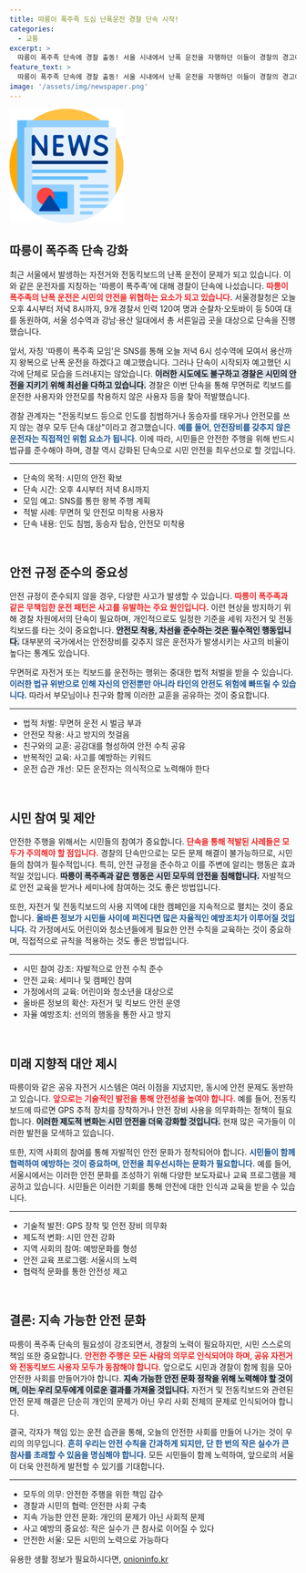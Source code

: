 ```yaml
---
title: 따릉이 폭주족 도심 난폭운전 경찰 단속 시작!
categories:
  - 교통
excerpt: >
  따릉이 폭주족 단속에 경찰 출동! 서울 시내에서 난폭 운전을 자행하던 이들이 경찰의 경고에도 모습을 감췄습니다. 무면허와 안전모 미착용 운전자도 적발된 현장, 놓치지 마세요!
feature_text: >
  따릉이 폭주족 단속에 경찰 출동! 서울 시내에서 난폭 운전을 자행하던 이들이 경찰의 경고에도 모습을 감췄습니다. 무면허와 안전모 미착용 운전자도 적발된 현장, 놓치지 마세요!
image: '/assets/img/newspaper.png'
---
```


<p><img src="/assets/img/newspaper.png" alt="kimp 속보" /></p>

<h2 data-ke-size="size26">따릉이 폭주족 단속 강화</h2>

<p data-ke-size="size16">최근 서울에서 발생하는 자전거와 전동킥보드의 난폭 운전이 문제가 되고 있습니다. 이와 같은 운전자를 지칭하는 '따릉이 폭주족'에 대해 경찰이 단속에 나섰습니다. <b><span style="color: #ee2323;">따릉이 폭주족의 난폭 운전은 시민의 안전을 위협하는 요소가 되고 있습니다.</span></b> 서울경찰청은 오늘 오후 4시부터 저녁 8시까지, 9개 경찰서 인력 120여 명과 순찰차·오토바이 등 50여 대를 동원하여, 서울 성수역과 강남·용산 일대에서 총 서른일곱 곳을 대상으로 단속을 진행했습니다.</p>

<p data-ke-size="size16">앞서, 자칭 '따릉이 폭주족 모임'은 SNS를 통해 오늘 저녁 6시 성수역에 모여서 용산까지 왕복으로 난폭 운전을 하겠다고 예고했습니다. 그러나 단속이 시작되자 예고했던 시각에 단체로 모습을 드러내지는 않았습니다. <b><span style="background-color: #21538527;">이러한 시도에도 불구하고 경찰은 시민의 안전을 지키기 위해 최선을 다하고 있습니다.</span></b> 경찰은 이번 단속을 통해 무면허로 킥보드를 운전한 사용자와 안전모를 착용하지 않은 사용자 등을 찾아 적발했습니다.</p>

<p data-ke-size="size16">경찰 관계자는 "전동킥보드 등으로 인도를 침범하거나 동승자를 태우거나 안전모를 쓰지 않는 경우 모두 단속 대상"이라고 경고했습니다. <b><span style="color: #1a5490;">예를 들어, 안전장비를 갖추지 않은 운전자는 직접적인 위험 요소가 됩니다.</span></b> 이에 따라, 시민들은 안전한 주행을 위해 반드시 법규를 준수해야 하며, 경찰 역시 강화된 단속으로 시민 안전을 최우선으로 할 것입니다.</p>

<hr>

<ul>
  <li>단속의 목적: 시민의 안전 확보</li>
  <li>단속 시간: 오후 4시부터 저녁 8시까지</li>
  <li>모임 예고: SNS를 통한 왕복 주행 계획</li>
  <li>적발 사례: 무면허 및 안전모 미착용 사용자</li>
  <li>단속 내용: 인도 침범, 동승자 탑승, 안전모 미착용</li>
</ul>

<p data-ke-size="size16">&nbsp;</p>

<h2 data-ke-size="size26">안전 규정 준수의 중요성</h2>

<p data-ke-size="size16">안전 규정이 준수되지 않을 경우, 다양한 사고가 발생할 수 있습니다. <b><span style="color: #ee2323;">따릉이 폭주족과 같은 무책임한 운전 패턴은 사고를 유발하는 주요 원인입니다.</span></b> 이런 현상을 방지하기 위해 경찰 차원에서의 단속이 필요하며, 개인적으로도 일정한 기준을 세워 자전거 및 전동킥보드를 타는 것이 중요합니다. <b><span style="background-color: #21538527;">안전모 착용, 차선을 준수하는 것은 필수적인 행동입니다.</span></b> 대부분의 국가에서는 안전장비를 갖추지 않은 운전자가 발생시키는 사고의 비율이 높다는 통계도 있습니다.</p>

<p data-ke-size="size16">무면허로 자전거 또는 킥보드를 운전하는 행위는 중대한 법적 처벌을 받을 수 있습니다. <b><span style="color: #1a5490;">이러한 법규 위반으로 인해 자신의 안전뿐만 아니라 타인의 안전도 위험에 빠뜨릴 수 있습니다.</span></b> 따라서 부모님이나 친구와 함께 이러한 교훈을 공유하는 것이 중요합니다.</p>

<hr>

<ul>
  <li>법적 처벌: 무면허 운전 시 벌금 부과</li>
  <li>안전모 착용: 사고 방지의 첫걸음</li>
  <li>친구와의 교훈: 공감대를 형성하여 안전 수칙 공유</li>
  <li>반복적인 교육: 사고를 예방하는 키워드</li>
  <li>운전 습관 개선: 모든 운전자는 의식적으로 노력해야 한다</li>
</ul>

<p data-ke-size="size16">&nbsp;</p>

<h2 data-ke-size="size26">시민 참여 및 제안</h2>

<p data-ke-size="size16">안전한 주행을 위해서는 시민들의 참여가 중요합니다. <b><span style="color: #ee2323;">단속을 통해 적발된 사례들은 모두가 주의해야 할 점입니다.</span></b> 경찰의 단속만으로는 모든 문제 해결이 불가능하므로, 시민들의 참여가 필수적입니다. 특히, 안전 규정을 준수하고 이를 주변에 알리는 행동은 효과적일 것입니다. <b><span style="background-color: #21538527;">따릉이 폭주족과 같은 행동은 시민 모두의 안전을 침해합니다.</span></b> 자발적으로 안전 교육을 받거나 세미나에 참여하는 것도 좋은 방법입니다.</p>

<p data-ke-size="size16">또한, 자전거 및 전동킥보드의 사용 지역에 대한 캠페인을 지속적으로 펼치는 것이 중요합니다. <b><span style="color: #1a5490;">올바른 정보가 시민들 사이에 퍼진다면 많은 자율적인 예방조치가 이루어질 것입니다.</span></b> 각 가정에서도 어린이와 청소년들에게 필요한 안전 수칙을 교육하는 것이 중요하며, 직접적으로 규칙을 적용하는 것도 좋은 방법입니다.</p>

<hr>

<ul>
  <li>시민 참여 강조: 자발적으로 안전 수칙 준수</li>
  <li>안전 교육: 세미나 및 캠페인 참여</li>
  <li>가정에서의 교육: 어린이와 청소년을 대상으로</li>
  <li>올바른 정보의 확산: 자전거 및 킥보드 안전 운영</li>
  <li>자율 예방조치: 선의의 행동을 통한 사고 방지</li>
</ul>

<p data-ke-size="size16">&nbsp;</p>

<h2 data-ke-size="size26">미래 지향적 대안 제시</h2>

<p data-ke-size="size16">따릉이와 같은 공유 자전거 시스템은 여러 이점을 지녔지만, 동시에 안전 문제도 동반하고 있습니다. <b><span style="color: #ee2323;">앞으로는 기술적인 발전을 통해 안전성을 높여야 합니다.</span></b> 예를 들어, 전동킥보드에 따르면 GPS 추적 장치를 장착하거나 안전 장비 사용을 의무화하는 정책이 필요합니다. <b><span style="background-color: #21538527;">이러한 제도적 변화는 시민 안전을 더욱 강화할 것입니다.</span></b> 현재 많은 국가들이 이러한 발전을 모색하고 있습니다.</p>

<p data-ke-size="size16">또한, 지역 사회의 참여를 통해 자발적인 안전 문화가 정착되어야 합니다. <b><span style="color: #1a5490;">시민들이 함께 협력하여 예방하는 것이 중요하며, 안전을 최우선시하는 문화가 필요합니다.</span></b> 예를 들어, 서울시에서는 이러한 안전 문화를 조성하기 위해 다양한 보도자료나 교육 프로그램을 제공하고 있습니다. 시민들은 이러한 기회를 통해 안전에 대한 인식과 교육을 받을 수 있습니다.</p>

<hr>

<ul>
  <li>기술적 발전: GPS 장착 및 안전 장비 의무화</li>
  <li>제도적 변화: 시민 안전 강화</li>
  <li>지역 사회의 참여: 예방문화를 형성</li>
  <li>안전 교육 프로그램: 서울시의 노력</li>
  <li>협력적 문화를 통한 안전성 제고</li>
</ul>

<p data-ke-size="size16">&nbsp;</p>

<h2 data-ke-size="size26">결론: 지속 가능한 안전 문화</h2>

<p data-ke-size="size16">따릉이 폭주족 단속의 필요성이 강조되면서, 경찰의 노력이 필요하지만, 시민 스스로의 책임 또한 중요합니다. <b><span style="color: #ee2323;">안전한 주행은 모든 사람의 의무로 인식되어야 하며, 공유 자전거와 전동킥보드 사용자 모두가 동참해야 합니다.</span></b> 앞으로도 시민과 경찰이 함께 힘을 모아 안전한 사회를 만들어가야 합니다. <b><span style="background-color: #21538527;">지속 가능한 안전 문화 정착을 위해 노력해야 할 것이며, 이는 우리 모두에게 이로운 결과를 가져올 것입니다.</span></b> 자전거 및 전동킥보드와 관련된 안전 문제 해결은 단순히 개인의 문제가 아닌 우리 사회 전체의 문제로 인식되어야 합니다.</p>

<p data-ke-size="size16">결국, 각자가 책임 있는 운전 습관을 통해, 오늘의 안전한 사회를 만들어 나가는 것이 우리의 의무입니다. <b><span style="color: #1a5490;">흔히 우리는 안전 수칙을 간과하게 되지만, 단 한 번의 작은 실수가 큰 참사를 초래할 수 있음을 명심해야 합니다.</span></b> 모든 시민들이 함께 노력하여, 앞으로의 서울이 더욱 안전하게 발전할 수 있기를 기대합니다.</p>

<hr>

<ul>
  <li>모두의 의무: 안전한 주행을 위한 책임 감수</li>
  <li>경찰과 시민의 협력: 안전한 사회 구축</li>
  <li>지속 가능한 안전 문화: 개인의 문제가 아닌 사회적 문제</li>
  <li>사고 예방의 중요성: 작은 실수가 큰 참사로 이어질 수 있다</li>
  <li>안전한 서울: 모든 시민의 노력으로 가능하다</li>
</ul>
유용한 생활 정보가 필요하시다면, <a href="https://onioninfo.kr" rel="dofollow">onioninfo.kr</a>


